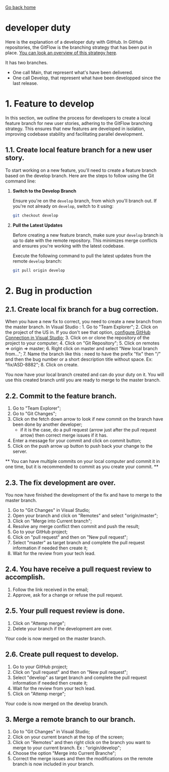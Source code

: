 [Go back home](./README.md)
# developer duty

Here is the explanation of a developer duty with GitHub. In GitHub repositories, the GitFlow is the branching strategy that has been put in place. 
[You can look an overview of this strategy here](https://gitversion.net/docs/learn/branching-strategies/gitflow/). 

It has two branches. 
  * One call Main, that represent what's have been delivered.
  * One call Develop, that represent what have been developped since the last release.

# 1. Feature to develop

In this section, we outline the process for developers to create a local feature branch for new user stories, adhering to the GitFlow branching strategy. This ensures that new features are developed in isolation, improving codebase stability and facilitating parallel development.

## 1.1. Create local feature branch for a new user story.

To start working on a new feature, you'll need to create a feature branch based on the develop branch. Here are the steps to follow using the Git command line:

1. **Switch to the Develop Branch**

   Ensure you're on the `develop` branch, from which you'll branch out. If you're not already on `develop`, switch to it using:

   ```bash
   git checkout develop
   ```
2. **Pull the Latest Updates**

   Before creating a new feature branch, make sure your `develop` branch is up to date with the remote repository. This minimizes merge conflicts and ensures you're working with the latest codebase.

   Execute the following command to pull the latest updates from the remote `develop` branch:

   ```bash
   git pull origin develop
   ```

# 2. Bug in production

## 2.1. Create local fix branch for a bug correction.

When you have a new fix to correct, you need to create a new branch from the master branch. 
In Visual Studio :
	1. Go to "Team Explorer";
	2. Click on the project of the US in. If you don't see that option, [configure GitHub Connection in Visual Studio](./VisualStudioGitHubConnection.md);
	3. Click on or clone the repository of the project to your computer;
	4. Click on "Git Repository";
	5. Click on remotes => origin => master;
	6. Right click on master and select "New local branch from...";
	7. Name the branch like this : need to have the prefix "fix" then "/" and then the bug number or a short description title without space. Ex: "fix/ASD-8882";
	8. Click on create.
		
You now have your local branch created and can do your duty on it.
You will use this created branch until you are ready to merge to the master branch.

## 2.2. Commit to the feature branch.

1. Go to "Team Explorer";
2. Go to "Git Changes";
3. Click on the fetch down arrow to look if new commit on the branch have been done by another developer;
	* if it is the case, do a pull request (arrow just after the pull request arrow) then correct merge issues if it has.
4. Enter a message for your commit and click on commit button;
5. Click on the push arrow up button to push back your change to the server. 

** You can have multiple commits on your local computer and commit it in one time, but it is recommended to commit as you create your commit. **

## 2.3. The fix development are over.

You now have finished the development of the fix and have to merge to the master branch.  

1. Go to "Git Changes" in Visual Studio;
2. Open your branch and click on "Remotes" and select "origin/master";
3. Click on "Merge into Current branch";
4. Resolve any merge conflict then commit and push the result;
5. Go to your GitHub project;
6. Click on "pull request" and then on "New pull request";
7. Select "master" as target branch and complete the pull request information if needed then create it;
8. Wait for the review from your tech lead.

## 2.4. You have receive a pull request review to accomplish.

1. Follow the link received in the email;
2. Approve, ask for a change or refuse the pull request.

## 2.5. Your pull request review is done.

1. Click on "Attemp merge";
2. Delete your branch if the development are over.

Your code is now merged on the master branch.

## 2.6. Create pull request to develop.

1. Go to your GitHub project;
2. Click on "pull request" and then on "New pull request";
3. Select "develop" as target branch and complete the pull request information if needed then create it;
4. Wait for the review from your tech lead.
5. Click on "Attemp merge";

Your code is now merged on the develop branch.

## 3. Merge a remote branch to our branch.

1. Go to "Git Changes" in Visual Studio;
2. Click on your current branch at the top of the screen;
3. Click on "Remotes" and then right click on the branch you want to merge to your current branch. Ex : "origin/develop";
4. Choose the option "Merge into Current Branche";
5. Correct the merge issues and then the modifications on the remote branch is now included in your branch.